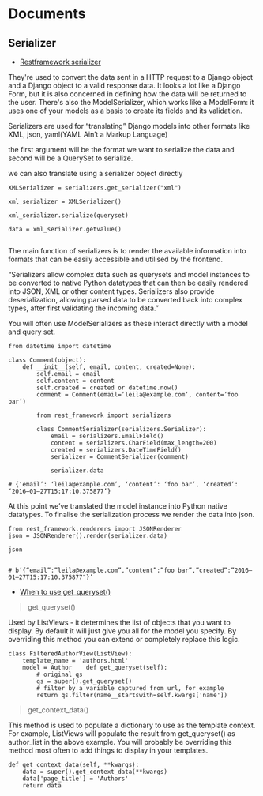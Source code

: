 # Documents


## Serializer

 - [Restframework serializer](https://www.vinta.com.br/blog/2018/django-rest-framework-read-write-serializers/)

They're used to convert the data sent in a HTTP request to a Django object and a Django object to a valid response data. It looks a lot like a Django Form, but it is also concerned in defining how the data will be returned to the user. There's also the ModelSerializer, which works like a ModelForm: it uses one of your models as a basis to create its fields and its validation.


Serializers are used for “translating” Django models into other formats like XML, json, yaml(YAML Ain’t a Markup Language)

the first argument will be the format we want to serialize the data and second will be a QuerySet to serialize.

we can also translate using a serializer object directly

```
XMLSerializer = serializers.get_serializer("xml")

xml_serializer = XMLSerializer()

xml_serializer.serialize(queryset)

data = xml_serializer.getvalue()


```

The main function of serializers is to render the available information into formats that can be easily accessible and utilised by the frontend.

“Serializers allow complex data such as querysets and model instances to be converted to native Python datatypes that can then be easily rendered into JSON, XML or other content types. Serializers also provide deserialization, allowing parsed data to be converted back into complex types, after first validating the incoming data.”



You will often use ModelSerializers as these interact directly with a model and query set.

```
from datetime import datetime

class Comment(object):
    def __init__(self, email, content, created=None):
        self.email = email
        self.content = content
        self.created = created or datetime.now()
        comment = Comment(email=’leila@example.com’, content=’foo bar’)

        from rest_framework import serializers
        
        class CommentSerializer(serializers.Serializer):
            email = serializers.EmailField()
            content = serializers.CharField(max_length=200)
            created = serializers.DateTimeField()
            serializer = CommentSerializer(comment)

            serializer.data
            
# {‘email’: ‘leila@example.com’, ‘content’: ‘foo bar’, ‘created’: ‘2016–01–27T15:17:10.375877’}

```

At this point we’ve translated the model instance into Python native datatypes. To finalise the serialization process we render the data into json.

```
from rest_framework.renderers import JSONRenderer
json = JSONRenderer().render(serializer.data)

json


# b’{“email”:”leila@example.com”,”content”:”foo bar”,”created”:”2016–01–27T15:17:10.375877"}’

```


- [When to use get_queryset()](https://medium.com/@hassanraza/when-to-use-get-get-queryset-get-context-data-in-django-952df6be036a)

> get_queryset()

Used by ListViews - it determines the list of objects that you want to display. By default it will just give you all for the model you specify. By overriding this method you can extend or completely replace this logic. 

```
class FilteredAuthorView(ListView):
    template_name = 'authors.html'
    model = Author    def get_queryset(self):
        # original qs
        qs = super().get_queryset() 
        # filter by a variable captured from url, for example
        return qs.filter(name__startswith=self.kwargs['name'])
```


> get_context_data()

This method is used to populate a dictionary to use as the template context. For example, ListViews will populate the result from get_queryset() as author_list in the above example. You will probably be overriding this method most often to add things to display in your templates.

```
def get_context_data(self, **kwargs):
    data = super().get_context_data(**kwargs)
    data['page_title'] = 'Authors'
    return data
```